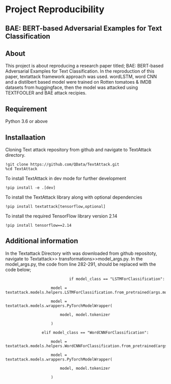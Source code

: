 # Project Reproducibility
## BAE: BERT-based Adversarial Examples for Text Classification

## About
This project is about reproducing a research paper titled; BAE: BERT-based Adversarial Examples for Text Classification. 
In the reproduction of this paper, textattack framework approach was used. 
wordLSTM, word CNN and a distilbert based model were trained on Rotten tomatoes & IMDB datasets from huggingface, 
then the model was attacked using TEXTFOOLER and BAE attack recipies. 

## Requirement
Python 3.6 or above

## Installaation
Cloning Text attack repository from github and navigate to TextAttack directory.
```
!git clone https://github.com/QData/TextAttack.git
%cd TextAttack
```
To install TextAttack in dev mode for further development
```
!pip install -e .[dev]
```
To install the TextAttack library along with optional dependencies 
```
!pip install textattack[tensorflow,optional]
```
To install the required TensorFlow library version 2.14
```
!pip install tensorflow==2.14
```
## Additional information
In the Textattack Directory with was downloaded from github repositoty,  navigate to Textattack>> transformations>>model_args.py. 
In the model_args.py, the code from line 282-291, should be replaced with the code below;
```
                            if model_class == "LSTMForClassification":

                    model = textattack.models.helpers.LSTMForClassification.from_pretrained(args.model)

                    model = textattack.models.wrappers.PyTorchModelWrapper(

                        model, model.tokenizer

                    )

                elif model_class == "WordCNNForClassification":

                    model = textattack.models.helpers.WordCNNForClassification.from_pretrained(args.model)

                    model = textattack.models.wrappers.PyTorchModelWrapper(

                        model, model.tokenizer

                    )
```
